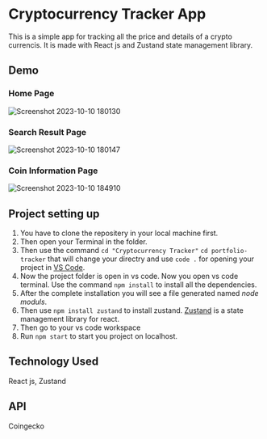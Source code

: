 # Cryptocurrency Tracker App
This is a simple app for tracking all the price and details of a crypto currencis. It is made with React js and Zustand state management library. 

## Demo

### Home Page
![Screenshot 2023-10-10 180130](https://github.com/NilanjanPramanik/Web-Development-Projects/assets/121485018/f2e5e184-da2d-4ff8-8fef-87abedf97bcb)

### Search Result Page
![Screenshot 2023-10-10 180147](https://github.com/NilanjanPramanik/Web-Development-Projects/assets/121485018/5ddad814-3e84-41bc-bb1b-3156eca9069b)

### Coin Information Page
![Screenshot 2023-10-10 184910](https://github.com/NilanjanPramanik/Web-Development-Projects/assets/121485018/4b5c84a9-ef09-40fb-b2a9-b2c8ca4ae167)


## Project setting up 
1. You have to clone the repositery in your local machine first.
1. Then open your Terminal in the folder.
1. Then use the command `cd "Cryptocurrency Tracker"` `cd portfolio-tracker` that will change your directry and use `code .` for opening your project in [VS Code](https://code.visualstudio.com/).
1. Now the project folder is open in vs code. Now you open vs code terminal. Use the command `npm install` to install all the dependencies. 
1. After the complete installation you will see a file generated named *node moduls*.
2. Then use `npm install zustand` to install zustand. [Zustand](https://zustand-demo.pmnd.rs/) is a state management library for react.
1. Then go to your vs code workspace 
9. Run `npm start` to start you project on localhost.
   
## Technology Used
React js, Zustand
## API
Coingecko
